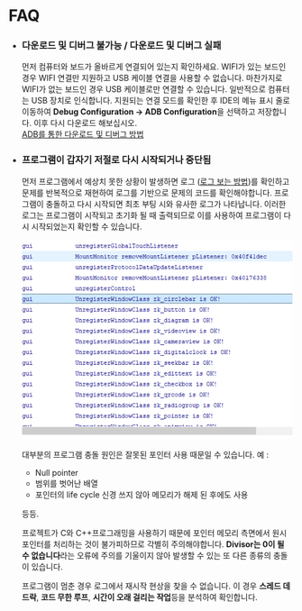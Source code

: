 
# FAQ
* ### 다운로드 및 디버그 불가능 / 다운로드 및 디버그 실패
  먼저 컴퓨터와 보드가 올바르게 연결되어 있는지 확인하세요. WIFI가 있는 보드인 경우 WIFI 연결만 지원하고 USB 케이블 연결을 사용할 수 없습니다. 마찬가지로 WIFI가 없는 보드인 경우 USB 케이블로만 연결할 수 있습니다. 일반적으로 컴퓨터는 USB 장치로 인식합니다.
  지원되는 연결 모드를 확인한 후 IDE의 메뉴 표시 줄로 이동하여 **Debug Configuration -> ADB Configuration**을 선택하고 저장합니다.
  이후 다시 다운로드 해보십시오.  
  [ADB를 통한 다운로드 및 디버그 방법](adb_debug.md)
  
* ### 프로그램이 갑자기 저절로 다시 시작되거나 중단됨
  먼저 프로그램에서 예상치 못한 상황이 발생하면 로그 ([로그 보는 방법](logcat.md))를 확인하고 문제를 반복적으로 재현하여 로그를 기반으로 문제의 코드를 확인해야합니다.
  프로그램이 충돌하고 다시 시작되면 최초 부팅 시와 유사한 로그가 나타납니다. 이러한 로그는 프로그램이 시작되고 초기화 될 때 출력되므로 이를 사용하여 프로그램이 다시 시작되었는지 확인할 수 있습니다.
  
  ![](assets/start_log.png)  
  
  대부분의 프로그램 충돌 원인은 잘못된 포인터 사용 때문일 수 있습니다. 예 :  
  * Null pointer
  * 범위를 벗어난 배열
  * 포인터의 life cycle 신경 쓰지 않아 메모리가 해제 된 후에도 사용
  
  등등.  
  
  프로젝트가 C와 C++프로그래밍을 사용하기 때문에 포인터 메모리 측면에서 원시 포인터를 처리하는 것이 불가피하므로 각별히 주의해야합니다.
  **Divisor는 0이 될 수 없습니다**라는 오류에 주의를 기울이지 않아 발생할 수 있는 또 다른 종류의 충돌이 있습니다.
  
  프로그램이 멈춘 경우 로그에서 재시작 현상을 찾을 수 없습니다. 이 경우 **스레드 데드락**, **코드 무한 루프**, **시간이 오래 걸리는 작업**등을 분석하여 확인합니다.
